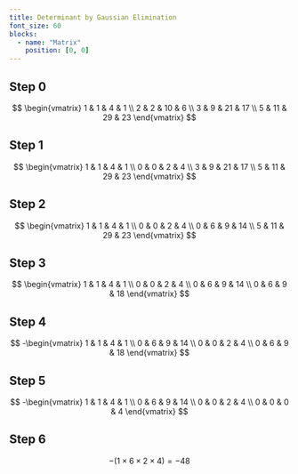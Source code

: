 ```yaml
---
title: Determinant by Gaussian Elimination
font_size: 60
blocks:
  - name: "Matrix"
    position: [0, 0]
---
```


## Step 0

$$
\begin{vmatrix}
1 & 1 & 4 & 1 \\
2 & 2 & 10 & 6 \\
3 & 9 & 21 & 17 \\
5 & 11 & 29 & 23
\end{vmatrix}
$$

## Step 1

$$
\begin{vmatrix}
1 & 1 & 4 & 1 \\
0 & 0 & 2 & 4 \\
3 & 9 & 21 & 17 \\
5 & 11 & 29 & 23
\end{vmatrix}
$$

## Step 2

$$
\begin{vmatrix}
1 & 1 & 4 & 1 \\
0 & 0 & 2 & 4 \\
0 & 6 & 9 & 14 \\
5 & 11 & 29 & 23
\end{vmatrix}
$$

## Step 3

$$
\begin{vmatrix}
1 & 1 & 4 & 1 \\
0 & 0 & 2 & 4 \\
0 & 6 & 9 & 14 \\
0 & 6 & 9 & 18
\end{vmatrix}
$$

## Step 4

$$
-\begin{vmatrix}
1 & 1 & 4 & 1 \\
0 & 6 & 9 & 14 \\
0 & 0 & 2 & 4 \\
0 & 6 & 9 & 18
\end{vmatrix}
$$

## Step 5

$$
-\begin{vmatrix}
1 & 1 & 4 & 1 \\
0 & 6 & 9 & 14 \\
0 & 0 & 2 & 4 \\
0 & 0 & 0 & 4
\end{vmatrix}
$$

## Step 6

$$
-(1 \times 6 \times 2 \times 4) = -48
$$
